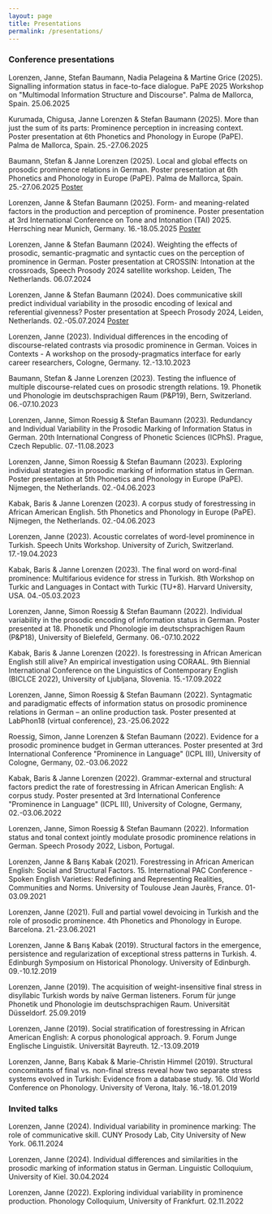 ```yaml
---
layout: page
title: Presentations
permalink: /presentations/
---
```


### Conference presentations

Lorenzen, Janne, Stefan Baumann, Nadia Pelageina & Martine Grice (2025). Signalling information status in face-to-face dialogue. PaPE 2025 Workshop on "Multimodal Information Structure and Discourse". Palma de Mallorca, Spain. 25.06.2025

Kurumada, Chigusa, Janne Lorenzen & Stefan Baumann (2025). More than just the sum of its parts: Prominence perception in increasing context. Poster presentation at 6th Phonetics and Phonology in Europe (PaPE). Palma de Mallorca, Spain. 25.-27.06.2025

Baumann, Stefan & Janne Lorenzen (2025). Local and global effects on prosodic prominence relations in German. Poster presentation at 6th Phonetics and Phonology in Europe (PaPE). Palma de Mallorca, Spain. 25.-27.06.2025 <a href = "https://osf.io/8qhdu">Poster</a>

Lorenzen, Janne & Stefan Baumann (2025). Form- and meaning-related factors in the production and perception of prominence. Poster presentation at 3rd International Conference on Tone and Intonation (TAI) 2025. Herrsching near Munich, Germany. 16.-18.05.2025 <a href = "https://osf.io/t39uz">Poster</a>

Lorenzen, Janne & Stefan Baumann (2024). Weighting the effects of prosodic, semantic-pragmatic and syntactic cues on the perception of prominence in German. Poster presentation at CROSSIN: Intonation at the crossroads, Speech Prosody 2024 satellite workshop. Leiden, The Netherlands. 06.07.2024

Lorenzen, Janne & Stefan Baumann (2024). Does communicative skill predict individual variability in the prosodic encoding of lexical and referential givenness? Poster presentation at Speech Prosody 2024, Leiden, Netherlands. 02.-05.07.2024 <a href = "https://osf.io/dc7am">Poster</a>

Lorenzen, Janne (2023). Individual differences in the encoding of discourse-related contrasts via prosodic prominence in German. Voices in Contexts - A workshop on the prosody-pragmatics interface for early career researchers, Cologne, Germany. 12.-13.10.2023

Baumann, Stefan & Janne Lorenzen (2023). Testing the influence of multiple discourse-related cues on prosodic strength relations. 19. Phonetik und Phonologie im deutschsprachigen Raum (P&P19), Bern, Switzerland. 06.-07.10.2023

Lorenzen, Janne, Simon Roessig & Stefan Baumann (2023). Redundancy and Individual Variability in the Prosodic Marking of Information Status in German. 20th International Congress of Phonetic Sciences (ICPhS). Prague, Czech Republic. 07.-11.08.2023

Lorenzen, Janne, Simon Roessig & Stefan Baumann (2023). Exploring individual strategies in prosodic marking of information status in German. Poster presentation at 5th Phonetics and Phonology in Europe (PaPE). Nijmegen, the Netherlands. 02.-04.06.2023

Kabak, Baris & Janne Lorenzen (2023). A corpus study of forestressing in African American English. 5th Phonetics and Phonology in Europe (PaPE). Nijmegen, the Netherlands. 02.-04.06.2023

Lorenzen, Janne (2023). Acoustic correlates of word-level prominence in Turkish. Speech Units Workshop. University of Zurich, Switzerland. 17.-19.04.2023

Kabak, Baris & Janne Lorenzen (2023). The final word on word-final prominence: Multifarious evidence for stress in Turkish. 8th Workshop on Turkic and Languages in Contact with Turkic (TU+8). Harvard University, USA. 04.-05.03.2023

Lorenzen, Janne, Simon Roessig & Stefan Baumann (2022). Individual variability in the prosodic encoding of information status in German. Poster presented at 18. Phonetik und Phonologie im deutschsprachigen Raum (P&P18), University of Bielefeld, Germany. 06.-07.10.2022

Kabak, Baris & Janne Lorenzen (2022). Is forestressing in African American English still alive? An empirical investigation using CORAAL. 9th Biennial International Conference on the Linguistics of Contemporary English (BICLCE 2022), University of Ljubljana, Slovenia. 15.-17.09.2022

Lorenzen, Janne, Simon Roessig & Stefan Baumann (2022). Syntagmatic and paradigmatic effects of information status on prosodic prominence relations in German – an online production task. Poster presented at LabPhon18 (virtual conference), 23.-25.06.2022

Roessig, Simon, Janne Lorenzen & Stefan Baumann (2022). Evidence for a prosodic prominence budget in German utterances. Poster presented at 3rd International Conference "Prominence in Language" (ICPL III), University of Cologne, Germany, 02.-03.06.2022

Kabak, Baris & Janne Lorenzen (2022). Grammar-external and structural factors predict the rate of forestressing in African American English: A corpus study. Poster presented at 3rd International Conference "Prominence in Language" (ICPL III), University of Cologne, Germany, 02.-03.06.2022

Lorenzen, Janne, Simon Roessig & Stefan Baumann (2022). Information status and tonal context jointly modulate prosodic prominence relations in German. Speech Prosody 2022, Lisbon, Portugal.

Lorenzen, Janne & Barış Kabak (2021). Forestressing in African American English: Social and Structural Factors. 15. International PAC Conference - Spoken English Varieties: Redefining and Representing Realities, Communities and Norms. University of Toulouse Jean Jaurès, France. 01-03.09.2021

Lorenzen, Janne (2021). Full and partial vowel devoicing in Turkish and the role of prosodic prominence. 4th Phonetics and Phonology in Europe. Barcelona. 21.-23.06.2021

Lorenzen, Janne & Barış Kabak (2019). Structural factors in the emergence, persistence and regularization of exceptional stress patterns in Turkish. 4. Edinburgh Symposium on Historical Phonology. University of Edinburgh. 09.-10.12.2019

Lorenzen, Janne (2019). The acquisition of weight-insensitive final stress in disyllabic Turkish words by naïve German listeners. Forum für junge Phonetik und Phonologie im deutschsprachigen Raum. Universität Düsseldorf. 25.09.2019

Lorenzen, Janne (2019). Social stratification of forestressing in African American English: A corpus phonological approach. 9. Forum Junge Englische Linguistik. Universität Bayreuth. 12.-13.09.2019

Lorenzen, Janne, Barış Kabak & Marie-Christin Himmel (2019). Structural concomitants of final vs. non-final stress reveal how two separate stress systems evolved in Turkish: Evidence from a database study. 16. Old World Conference on Phonology. University of Verona, Italy. 16.-18.01.2019

### Invited talks

Lorenzen, Janne (2024). Individual variability in prominence marking: The role of communicative skill. CUNY Prosody Lab, City University of New York. 06.11.2024

Lorenzen, Janne (2024). Individual differences and similarities in the prosodic marking of information status in German. Linguistic Colloquium, University of Kiel. 30.04.2024

Lorenzen, Janne (2022). Exploring individual variability in prominence production. Phonology Colloquium, University of Frankfurt. 02.11.2022

